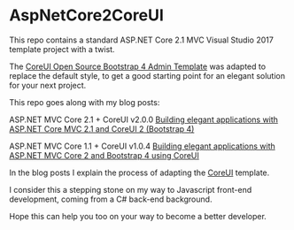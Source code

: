 # AspNetCore2CoreUI

This repo contains a standard ASP.NET Core 2.1 MVC Visual Studio 2017 template project with a twist.

The [CoreUI Open Source Bootstrap 4 Admin Template](http://coreui.io/) was adapted to replace the default style, to get a good starting point for an elegant solution for your next project.

This repo goes along with my blog posts:

ASP.NET MVC Core 2.1 + CoreUI v2.0.0
[Building elegant applications with ASP.NET Core MVC 2.1 and CoreUI 2 (Bootstrap 4)](http://www.coderepo.blog/posts/building-elegant-applications-aspnet-core-mvc-2.1-coreui-2-bootstrap-4/)

ASP.NET MVC Core 1.1 + CoreUI v1.0.4
[Building elegant applications with ASP.NET MVC Core 2 and Bootstrap 4 using CoreUI](http://www.coderepo.blog/posts/building-elegant-applications-aspnet-mvc-core-2-bootstrap-4-coreui/)

In the blog posts I explain the process of adapting the [CoreUI](http://coreui.io/) template.

I consider this a stepping stone on my way to Javascript front-end development, coming from a C# back-end background.

Hope this can help you too on your way to become a better developer.
